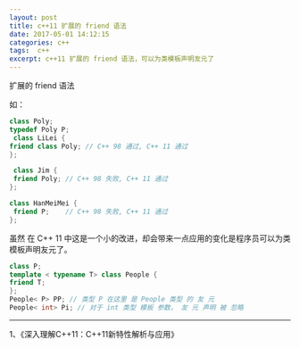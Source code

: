 ```yaml
---
layout: post
title: c++11 扩展的 friend 语法
date: 2017-05-01 14:12:15
categories: c++ 
tags:  c++  
excerpt: c++11 扩展的 friend 语法，可以为类模板声明友元了   
---
```


扩展的 friend 语法

如：

```c++
class Poly; 
typedef Poly P;
 class LiLei { 
friend class Poly; // C++ 98 通过, C++ 11 通过 
};

 class Jim {
 friend Poly; // C++ 98 失败, C++ 11 通过 
}; 

class HanMeiMei {
 friend P;    // C++ 98 失败, C++ 11 通过 
};
```


虽然 在 C++ 11 中这是一个小的改进，却会带来一点应用的变化是程序员可以为类模板声明友元了。

```c++
class P; 
template < typename T> class People { 
friend T; 
}; 
People< P> PP; // 类型 P 在这里 是 People 类型 的 友 元 
People< int> Pi; // 对于 int 类型 模板 参数， 友 元 声明 被 忽略 

```


---
1、《深入理解C++11：C++11新特性解析与应用》
